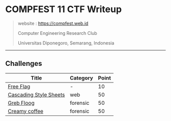 # COMPFEST 11 CTF Writeup

> website : https://compfest.web.id
> 
>
> Computer Engineering Research Club
> 
> Universitas Diponegoro, Semarang, Indonesia

---

## Challenges
| Title | Category | Point |
| --- | --- | --- |
| [Free Flag](./free-flag) | - | 10 |
| [Cascading Style Sheets](./cascading-style-sheets) | web | 50 |
| [Greb Floog](./greb-floog) | forensic | 50 |
| [Creamy coffee](./creamy-coffee) | forensic | 50 |  

